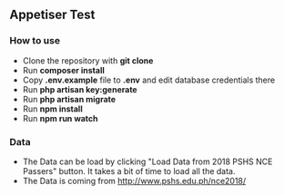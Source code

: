 
## Appetiser Test

### How to use

- Clone the repository with __git clone__
- Run __composer install__
- Copy __.env.example__ file to __.env__ and edit database credentials there
- Run __php artisan key:generate__
- Run __php artisan migrate__
- Run __npm install__
- Run __npm run watch__


### Data

- The Data can be load by clicking "Load Data from 2018 PSHS NCE Passers" button. It takes a bit of time to load all the data.
- The Data is coming from http://www.pshs.edu.ph/nce2018/